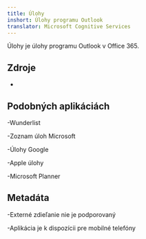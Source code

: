 ```yaml
---
title: Úlohy
inshort: Úlohy programu Outlook
translator: Microsoft Cognitive Services
---
```


Úlohy je úlohy programu Outlook v Office 365.

Zdroje
---------

-   

Podobných aplikáciách
--------------------

-Wunderlist

-Zoznam úloh Microsoft

-Úlohy Google

-Apple úlohy

-Microsoft Planner

Metadáta
--------

-Externé zdieľanie nie je podporovaný

-Aplikácia je k dispozícii pre mobilné telefóny


